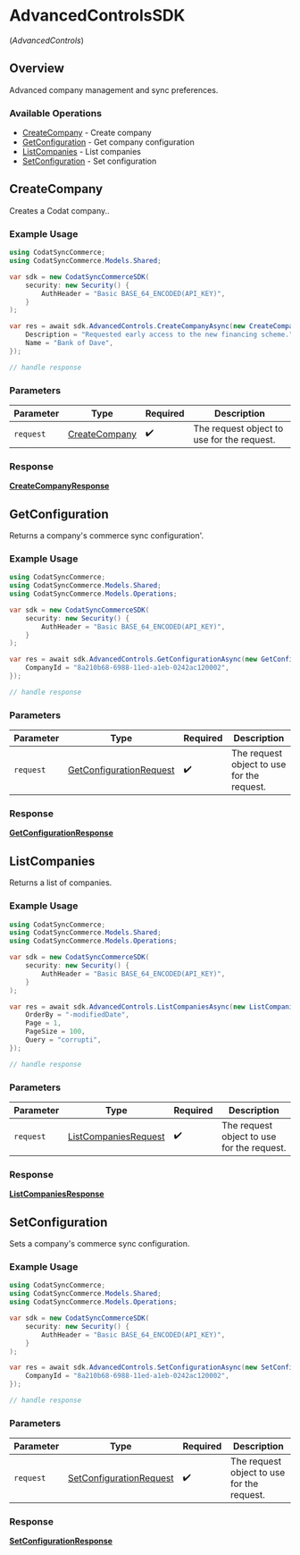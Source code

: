# AdvancedControlsSDK
(*AdvancedControls*)

## Overview

Advanced company management and sync preferences.

### Available Operations

* [CreateCompany](#createcompany) - Create company
* [GetConfiguration](#getconfiguration) - Get company configuration
* [ListCompanies](#listcompanies) - List companies
* [SetConfiguration](#setconfiguration) - Set configuration

## CreateCompany

Creates a Codat company..

### Example Usage

```csharp
using CodatSyncCommerce;
using CodatSyncCommerce.Models.Shared;

var sdk = new CodatSyncCommerceSDK(
    security: new Security() {
        AuthHeader = "Basic BASE_64_ENCODED(API_KEY)",
    }
);

var res = await sdk.AdvancedControls.CreateCompanyAsync(new CreateCompany() {
    Description = "Requested early access to the new financing scheme.",
    Name = "Bank of Dave",
});

// handle response
```

### Parameters

| Parameter                                             | Type                                                  | Required                                              | Description                                           |
| ----------------------------------------------------- | ----------------------------------------------------- | ----------------------------------------------------- | ----------------------------------------------------- |
| `request`                                             | [CreateCompany](../../models/shared/CreateCompany.md) | :heavy_check_mark:                                    | The request object to use for the request.            |


### Response

**[CreateCompanyResponse](../../models/operations/CreateCompanyResponse.md)**


## GetConfiguration

Returns a company's commerce sync configuration'.

### Example Usage

```csharp
using CodatSyncCommerce;
using CodatSyncCommerce.Models.Shared;
using CodatSyncCommerce.Models.Operations;

var sdk = new CodatSyncCommerceSDK(
    security: new Security() {
        AuthHeader = "Basic BASE_64_ENCODED(API_KEY)",
    }
);

var res = await sdk.AdvancedControls.GetConfigurationAsync(new GetConfigurationRequest() {
    CompanyId = "8a210b68-6988-11ed-a1eb-0242ac120002",
});

// handle response
```

### Parameters

| Parameter                                                                     | Type                                                                          | Required                                                                      | Description                                                                   |
| ----------------------------------------------------------------------------- | ----------------------------------------------------------------------------- | ----------------------------------------------------------------------------- | ----------------------------------------------------------------------------- |
| `request`                                                                     | [GetConfigurationRequest](../../models/operations/GetConfigurationRequest.md) | :heavy_check_mark:                                                            | The request object to use for the request.                                    |


### Response

**[GetConfigurationResponse](../../models/operations/GetConfigurationResponse.md)**


## ListCompanies

Returns a list of companies.

### Example Usage

```csharp
using CodatSyncCommerce;
using CodatSyncCommerce.Models.Shared;
using CodatSyncCommerce.Models.Operations;

var sdk = new CodatSyncCommerceSDK(
    security: new Security() {
        AuthHeader = "Basic BASE_64_ENCODED(API_KEY)",
    }
);

var res = await sdk.AdvancedControls.ListCompaniesAsync(new ListCompaniesRequest() {
    OrderBy = "-modifiedDate",
    Page = 1,
    PageSize = 100,
    Query = "corrupti",
});

// handle response
```

### Parameters

| Parameter                                                               | Type                                                                    | Required                                                                | Description                                                             |
| ----------------------------------------------------------------------- | ----------------------------------------------------------------------- | ----------------------------------------------------------------------- | ----------------------------------------------------------------------- |
| `request`                                                               | [ListCompaniesRequest](../../models/operations/ListCompaniesRequest.md) | :heavy_check_mark:                                                      | The request object to use for the request.                              |


### Response

**[ListCompaniesResponse](../../models/operations/ListCompaniesResponse.md)**


## SetConfiguration

Sets a company's commerce sync configuration.

### Example Usage

```csharp
using CodatSyncCommerce;
using CodatSyncCommerce.Models.Shared;
using CodatSyncCommerce.Models.Operations;

var sdk = new CodatSyncCommerceSDK(
    security: new Security() {
        AuthHeader = "Basic BASE_64_ENCODED(API_KEY)",
    }
);

var res = await sdk.AdvancedControls.SetConfigurationAsync(new SetConfigurationRequest() {
    CompanyId = "8a210b68-6988-11ed-a1eb-0242ac120002",
});

// handle response
```

### Parameters

| Parameter                                                                     | Type                                                                          | Required                                                                      | Description                                                                   |
| ----------------------------------------------------------------------------- | ----------------------------------------------------------------------------- | ----------------------------------------------------------------------------- | ----------------------------------------------------------------------------- |
| `request`                                                                     | [SetConfigurationRequest](../../models/operations/SetConfigurationRequest.md) | :heavy_check_mark:                                                            | The request object to use for the request.                                    |


### Response

**[SetConfigurationResponse](../../models/operations/SetConfigurationResponse.md)**

